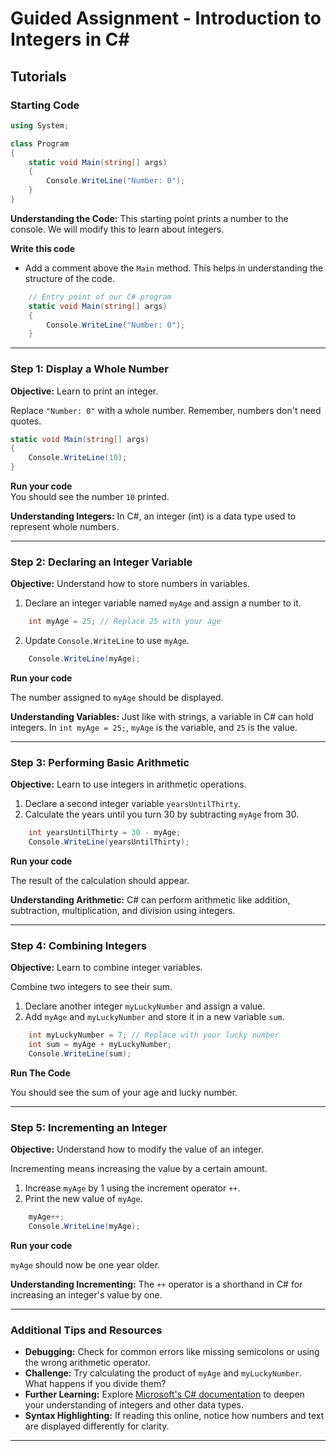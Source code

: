 
# Guided Assignment - Introduction to Integers in C#

## Tutorials

### Starting Code
```csharp
using System;

class Program
{
    static void Main(string[] args)
    {
        Console.WriteLine("Number: 0");
    }
}
```

**Understanding the Code:** This starting point prints a number to the console. We will modify this to learn about integers.

**Write this code**  
- Add a comment above the `Main` method. This helps in understanding the structure of the code.

```csharp
    // Entry point of our C# program
    static void Main(string[] args)
    {
        Console.WriteLine("Number: 0");
    }
```

---

### **Step 1: Display a Whole Number**

**Objective:** Learn to print an integer.

Replace `"Number: 0"` with a whole number. Remember, numbers don't need quotes.

```csharp
static void Main(string[] args)
{
    Console.WriteLine(10);
}
```

**Run your code**  
You should see the number `10` printed.

**Understanding Integers:** In C#, an integer (int) is a data type used to represent whole numbers.

---

### **Step 2: Declaring an Integer Variable**

**Objective:** Understand how to store numbers in variables.

1. Declare an integer variable named `myAge` and assign a number to it.

```csharp
    int myAge = 25; // Replace 25 with your age
```

2. Update `Console.WriteLine` to use `myAge`.

```csharp
    Console.WriteLine(myAge); 
```

**Run your code**

The number assigned to `myAge` should be displayed.

**Understanding Variables:** Just like with strings, a variable in C# can hold integers. In `int myAge = 25;`, `myAge` is the variable, and `25` is the value.

---

### **Step 3: Performing Basic Arithmetic**

**Objective:** Learn to use integers in arithmetic operations.

1. Declare a second integer variable `yearsUntilThirty`.
2. Calculate the years until you turn 30 by subtracting `myAge` from 30.

```csharp
    int yearsUntilThirty = 30 - myAge;
    Console.WriteLine(yearsUntilThirty);
```

**Run your code**  

The result of the calculation should appear.

**Understanding Arithmetic:** C# can perform arithmetic like addition, subtraction, multiplication, and division using integers.

---

### **Step 4: Combining Integers**

**Objective:** Learn to combine integer variables.

Combine two integers to see their sum.

1. Declare another integer `myLuckyNumber` and assign a value.
2. Add `myAge` and `myLuckyNumber` and store it in a new variable `sum`.

```csharp
    int myLuckyNumber = 7; // Replace with your lucky number
    int sum = myAge + myLuckyNumber;
    Console.WriteLine(sum);
```

**Run The Code**

You should see the sum of your age and lucky number.

---

### **Step 5: Incrementing an Integer**

**Objective:** Understand how to modify the value of an integer.

Incrementing means increasing the value by a certain amount.

1. Increase `myAge` by 1 using the increment operator `++`.
2. Print the new value of `myAge`.

```csharp
    myAge++;
    Console.WriteLine(myAge);
```

**Run your code**

`myAge` should now be one year older.

**Understanding Incrementing:** The `++` operator is a shorthand in C# for increasing an integer's value by one.

---

### Additional Tips and Resources

- **Debugging:** Check for common errors like missing semicolons or using the wrong arithmetic operator.
- **Challenge:** Try calculating the product of `myAge` and `myLuckyNumber`. What happens if you divide them?
- **Further Learning:** Explore [Microsoft's C# documentation](https://docs.microsoft.com/en-us/dotnet/csharp/) to deepen your understanding of integers and other data types.
- **Syntax Highlighting:** If reading this online, notice how numbers and text are displayed differently for clarity.

---

